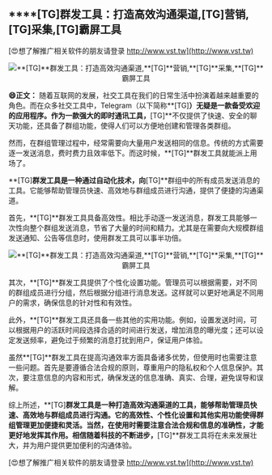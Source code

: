 ## ****[TG]**群发工具：打造高效沟通渠道,**[TG]**营销,**[TG]**采集,**[TG]**霸屏工具**

[😍想了解推广相关软件的朋友请登录 http://www.vst.tw](http://www.vst.tw)

 <center><img src="https://vst.tw/MP4/tuiguang/png/4.png" alt="**[TG]**群发工具：打造高效沟通渠道,**[TG]**营销,**[TG]**采集,**[TG]**霸屏工具"></center>

**😄正文：**
随着互联网的发展，社交工具在我们的日常生活中扮演着越来越重要的角色。而在众多社交工具中，Telegram（以下简称**[TG]**）无疑是一款备受欢迎的应用程序。作为一款强大的即时通讯工具，**[TG]**不仅提供了快速、安全的聊天功能，还具备了群组功能，使得人们可以方便地创建和管理各类群组。

然而，在群组管理过程中，经常需要向大量用户发送相同的信息。传统的方式需要逐一发送消息，费时费力且效率低下。而这时候，**[TG]**群发工具就能派上用场了。

**[TG]**群发工具是一种通过自动化技术，向**[TG]**群组中的所有成员发送消息的工具。它能够帮助管理员快速、高效地与群组成员进行沟通，提供了便捷的沟通渠道。

首先，**[TG]**群发工具具备高效性。相比手动逐一发送消息，群发工具能够一次性向整个群组发送消息，节省了大量的时间和精力。尤其是在需要向大规模群组发送通知、公告等信息时，使用群发工具可以事半功倍。

 <center><img src="https://vst.tw/MP4/tuiguang/png/1.png" alt="**[TG]**群发工具：打造高效沟通渠道,**[TG]**营销,**[TG]**采集,**[TG]**霸屏工具"></center>

其次，**[TG]**群发工具提供了个性化设置功能。管理员可以根据需要，对不同的群组成员进行分组，然后根据分组进行消息发送。这样就可以更好地满足不同用户的需求，确保信息的针对性和有效性。

此外，**[TG]**群发工具还具备一些其他的实用功能。例如，设置发送时间，可以根据用户的活跃时间段选择合适的时间进行发送，增加消息的曝光度；还可以设定发送频率，避免过于频繁的消息打扰到用户，保证用户体验。

虽然**[TG]**群发工具在提高沟通效率方面具备诸多优势，但使用时也需要注意一些问题。首先是要遵循合法合规的原则，尊重用户的隐私权和个人信息保护。其次，要注意信息的内容和形式，确保发送的信息准确、真实、合理，避免误导和误解。

综上所述，**[TG]**群发工具是一种打造高效沟通渠道的工具，能够帮助管理员快速、高效地与群组成员进行沟通。它的高效性、个性化设置和其他实用功能使得群组管理更加便捷和灵活。当然，在使用时需要注意合法合规和信息的准确性，才能更好地发挥其作用。相信随着科技的不断进步，**[TG]**群发工具将在未来发展壮大，并为用户提供更加便利的沟通体验。

[😍想了解推广相关软件的朋友请登录 http://www.vst.tw](http://www.vst.tw)



